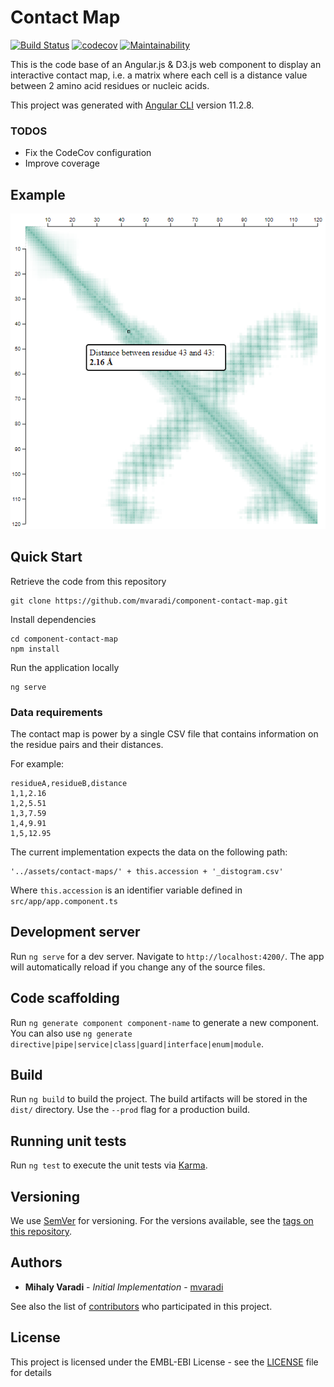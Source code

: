 # Contact Map

[![Build Status](https://www.travis-ci.com/mvaradi/component-contact-map.svg?branch=main)](https://www.travis-ci.com/mvaradi/component-contact-map)
[![codecov](https://codecov.io/gh/mvaradi/component-contact-map/branch/main/graph/badge.svg?token=SOBVbtwy8N)](https://codecov.io/gh/mvaradi/component-contact-map)
[![Maintainability](https://api.codeclimate.com/v1/badges/17dd88adf1a08717235a/maintainability)](https://codeclimate.com/github/mvaradi/component-contact-map/maintainability)

This is the code base of an Angular.js & D3.js web component to display an interactive contact map, i.e. a matrix where each cell is a distance value between 2 amino acid residues or nucleic acids.

This project was generated with [Angular CLI](https://github.com/angular/angular-cli) version 11.2.8.

### TODOS

* Fix the CodeCov configuration
* Improve coverage

## Example

<img src="https://raw.githubusercontent.com/mvaradi/component-contact-map/main/contact-map-example.png">

## Quick Start

Retrieve the code from this repository
```angular2html
git clone https://github.com/mvaradi/component-contact-map.git
```

Install dependencies
```angular2html
cd component-contact-map
npm install
```

Run the application locally
```angular2html
ng serve
```

### Data requirements

The contact map is power by a single CSV file that contains information on the residue pairs and their distances.

For example:
```angular2html
residueA,residueB,distance
1,1,2.16
1,2,5.51
1,3,7.59
1,4,9.91
1,5,12.95
```

The current implementation expects the data on the following path:
```angular2html
'../assets/contact-maps/' + this.accession + '_distogram.csv'
```

Where `this.accession` is an identifier variable defined in `src/app/app.component.ts`

## Development server

Run `ng serve` for a dev server. Navigate to `http://localhost:4200/`. The app will automatically reload if you change any of the source files.

## Code scaffolding

Run `ng generate component component-name` to generate a new component. You can also use `ng generate directive|pipe|service|class|guard|interface|enum|module`.

## Build

Run `ng build` to build the project. The build artifacts will be stored in the `dist/` directory. Use the `--prod` flag for a production build.

## Running unit tests

Run `ng test` to execute the unit tests via [Karma](https://karma-runner.github.io).

## Versioning
 
We use [SemVer](http://semver.org/) for versioning. For the versions available, see the [tags on this repository](https://github.com/mvaradi/component-contact-map/tags).
 
## Authors
 
* **Mihaly Varadi** - *Initial Implementation* - [mvaradi](https://github.com/mvaradi)
 
See also the list of [contributors](https://github.com/mvaradi/component-contact-map/contributors) who participated in this project.
 
## License
 
This project is licensed under the EMBL-EBI License - see the [LICENSE](LICENSE) file for details
